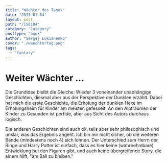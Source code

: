 ```yaml
---
title: "Wächter des Tages"
date: "2015-01-04"
layout: post
path: "/150104"
category: "Category"
posttype: "book"
author: "Sergej Lukianenko"
cover: "./waechtertag.png"
tags:
  - "fantasy"
---
```


# Weiter Wächter ...

Die Grundidee bleibt die Gleiche: Wieder 3 voneinander unabhängige Geschichten, diesmal aber aus der
Perspektive der Dunklen erzählt. Dabei hat mich die erste Geschichte, die Erholung der dunklen Hexe im
Erholungsheim für Kinder am meisten gefesselt: An den Alpträumen der Kinder zu Gesunden ist perfide, aber
aus Sicht des Autors durchaus logisch.

Die anderen Geschichten sind auch ok, teils aber sehr philosophisch und unklar, was das Ergebnis angeht.
Ich bin mir nicht sicher, ob die weiteren Bände (mindestens noch 4) sich lohnen. Der Unterschied zum Herrn der
Ringe und Harry Potter ist einfach, dass es hier keine (wahrnehmbare) Entwicklung bei den Figuren gibt, und
auch keine übergreifende Story, die einem hilft, "am Ball zu bleiben."
